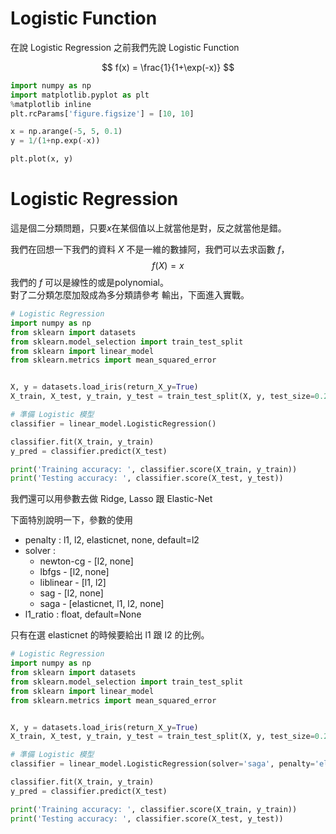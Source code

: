 # Logistic Function
在說 Logistic Regression 之前我們先說 Logistic Function

$$
f(x) = \frac{1}{1+\exp(-x)}
$$



```python
import numpy as np
import matplotlib.pyplot as plt
%matplotlib inline
plt.rcParams['figure.figsize'] = [10, 10]

x = np.arange(-5, 5, 0.1)
y = 1/(1+np.exp(-x))

plt.plot(x, y)
```


# Logistic Regression
這是個二分類問題，只要$x$在某個值以上就當他是對，反之就當他是錯。 <br>

我們在回想一下我們的資料 $X$ 不是一維的數據阿，我們可以去求函數 $f$，
$$
f(X) = x
$$
我們的 $f$ 可以是線性的或是polynomial。 <br>
對了二分類怎麼加殼成為多分類請參考 輸出，下面進入實戰。


```python
# Logistic Regression
import numpy as np
from sklearn import datasets
from sklearn.model_selection import train_test_split
from sklearn import linear_model
from sklearn.metrics import mean_squared_error


X, y = datasets.load_iris(return_X_y=True)
X_train, X_test, y_train, y_test = train_test_split(X, y, test_size=0.2, random_state=87)

# 準備 Logistic 模型
classifier = linear_model.LogisticRegression()

classifier.fit(X_train, y_train)
y_pred = classifier.predict(X_test)

print('Training accuracy: ', classifier.score(X_train, y_train))
print('Testing accuracy: ', classifier.score(X_test, y_test))
```

我們還可以用參數去做 Ridge, Lasso 跟 Elastic-Net <br>

下面特別說明一下，參數的使用
- penalty : l1, l2, elasticnet, none, default=l2
- solver : 
    - newton-cg - [l2, none]
    - lbfgs - [l2, none]
    - liblinear - [l1, l2]
    - sag - [l2, none]
    - saga - [elasticnet, l1, l2, none]
- l1_ratio : float, default=None

只有在選 elasticnet 的時候要給出 l1 跟 l2 的比例。



```python
# Logistic Regression
import numpy as np
from sklearn import datasets
from sklearn.model_selection import train_test_split
from sklearn import linear_model
from sklearn.metrics import mean_squared_error


X, y = datasets.load_iris(return_X_y=True)
X_train, X_test, y_train, y_test = train_test_split(X, y, test_size=0.2, random_state=87)

# 準備 Logistic 模型
classifier = linear_model.LogisticRegression(solver='saga', penalty='elasticnet', l1_ratio=0.1)

classifier.fit(X_train, y_train)
y_pred = classifier.predict(X_test)

print('Training accuracy: ', classifier.score(X_train, y_train))
print('Testing accuracy: ', classifier.score(X_test, y_test))
```






